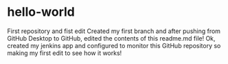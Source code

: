 # hello-world
First repository and fist edit
Created my first branch and after pushing from GitHub Desktop to GitHub, edited the contents of this readme.md file!
Ok, created my jenkins app and configured to monitor this GitHub repository so making my first edit to see how it works!